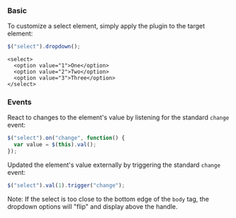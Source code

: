 ### Basic

To customize a select element, simply apply the plugin to the target element:

```javascript
$("select").dropdown();
```

```markup
<select>
  <option value="1">One</option>
  <option value="2">Two</option>
  <option value="3">Three</option>
</select>
```

### Events

React to changes to the element's value by listening for the standard `change` event:

```javascript
$("select").on("change", function() {
  var value = $(this).val();
});
```

Updated the element's value externally by triggering the standard `change` event:

```javascript
$("select").val(1).trigger("change");
```

Note: If the select is too close to the bottom edge of the `body` tag, the dropdown options will "flip" and display above the handle.